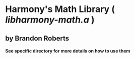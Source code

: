 # Harmony's Math Library ( *libharmony-math.a* )
## by Brandon Roberts

#### See specific directory for more details on how to use them

